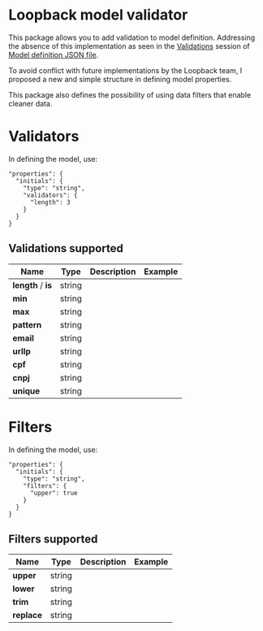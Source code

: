 # Loopback model validator

This package allows you to add validation to model definition. Addressing the absence of this implementation as seen in the [Validations](https://loopback.io/doc/en/lb3/Model-definition-JSON-file.html#validations) session of [Model definition JSON file](https://loopback.io/doc/en/lb3/Model-definition-JSON-file.html).

To avoid conflict with future implementations by the Loopback team, I proposed a new and simple structure in defining model properties.

This package also defines the possibility of using data filters that enable cleaner data.

# Validators

In defining the model, use:
```
"properties": {
  "initials": {
    "type": "string",
    "validators": {
      "length": 3
    }
  }
}
```

## Validations supported

| Name                | Type          | Description   | Example       |
| ------------------- | ------------- | ------------- | ------------- |
| **length** / **is** | string        |               |               |
| **min**             | string        |               |               |
| **max**             | string        |               |               |
| **pattern**         | string        |               |               |
| **email**           | string        |               |               |
| **urlIp**           | string        |               |               |
| **cpf**             | string        |               |               |
| **cnpj**            | string        |               |               |
| **unique**          | string        |               |               |

# Filters

In defining the model, use:
```
"properties": {
  "initials": {
    "type": "string",
    "filters": {
      "upper": true
    }
  }
}
```

## Filters supported

| Name        | Type          | Description   | Example       |
| ----------- | ------------- | ------------- | ------------- |
| **upper**   | string        |               |               |
| **lower**   | string        |               |               |
| **trim**    | string        |               |               |
| **replace** | string        |               |               |
